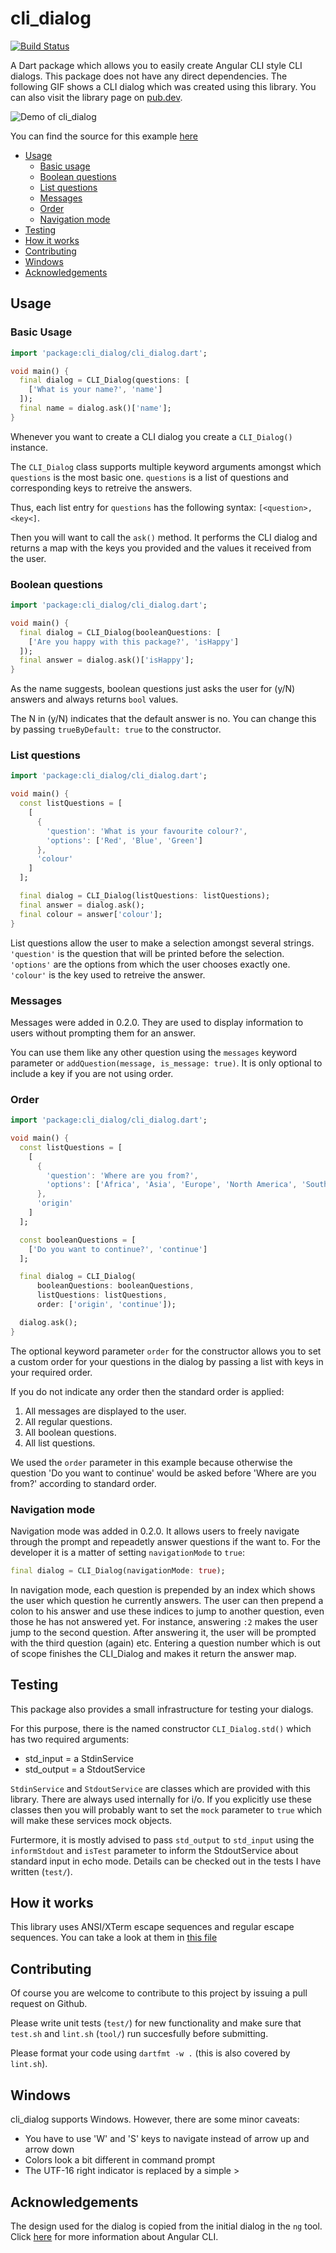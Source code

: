 # cli_dialog
[![Build Status](https://travis-ci.com/leonardoInf/cli_dialog.svg?branch=master)](https://travis-ci.com/leonardoInf/cli_dialog)

A Dart package which allows you to easily create Angular CLI style CLI dialogs.
This package does not have any direct dependencies. The following GIF shows a CLI dialog which was created using this library. You can also visit the library page on [pub.dev](https://pub.dev/packages/cli_dialog).

![Demo of cli_dialog](doc/cli_dialog_demo.gif)

You can find the source for this example [here](example/lib/main.dart)

* [Usage](#usage)
  * [Basic usage](#basic-Usage) 
  * [Boolean questions](#boolean-questions)
  * [List questions](#list-questions)
  * [Messages](#messages)
  * [Order](#order)
  * [Navigation mode](#navigation-mode)
* [Testing](#testing)
* [How it works](#how-it-works)
* [Contributing](#contributing)
* [Windows](#windows)
* [Acknowledgements](#acknowledgements)


## Usage

### Basic Usage

```dart
import 'package:cli_dialog/cli_dialog.dart';

void main() {
  final dialog = CLI_Dialog(questions: [
    ['What is your name?', 'name']
  ]);
  final name = dialog.ask()['name'];
}
```

Whenever you want to create a CLI dialog you create a `CLI_Dialog()` instance.

The `CLI_Dialog` class supports multiple keyword arguments amongst which `questions` is the most basic one.
`questions` is a list of questions and corresponding keys to retreive the answers.

Thus, each list entry for `questions` has the following syntax: 
``
[<question>, <key<]
``.

Then you will want to call the `ask()` method. It performs the CLI dialog and returns a map with the keys you provided and the values it received from the user.
 
### Boolean questions
```dart
import 'package:cli_dialog/cli_dialog.dart';

void main() {
  final dialog = CLI_Dialog(booleanQuestions: [
    ['Are you happy with this package?', 'isHappy']
  ]);
  final answer = dialog.ask()['isHappy'];
}
```
As the name suggests, boolean questions just asks the user for (y/N) answers and always returns `bool` values.

The N in (y/N) indicates that the default answer is no. You can change this by passing `trueByDefault: true` to the constructor.

### List questions
```dart
import 'package:cli_dialog/cli_dialog.dart';

void main() {
  const listQuestions = [
    [
      {
        'question': 'What is your favourite colour?',
        'options': ['Red', 'Blue', 'Green']
      },
      'colour'
    ]
  ];

  final dialog = CLI_Dialog(listQuestions: listQuestions);
  final answer = dialog.ask();
  final colour = answer['colour'];
}
```

List questions allow the user to make a selection amongst several strings. `'question'` is the question that will be printed before the selection. `'options'` are the options from which the user chooses exactly one. `'colour'` is the key used to retreive the answer.

### Messages

Messages were added in 0.2.0. They are used to display information to users without prompting them for an answer.

You can use them like any other question using the `messages` keyword parameter or `addQuestion(message, is_message: true)`. It is only optional to include a key if you are not using order.

### Order
```dart
import 'package:cli_dialog/cli_dialog.dart';

void main() {
  const listQuestions = [
    [
      {
        'question': 'Where are you from?',
        'options': ['Africa', 'Asia', 'Europe', 'North America', 'South Africa']
      },
      'origin'
    ]
  ];

  const booleanQuestions = [
    ['Do you want to continue?', 'continue']
  ];

  final dialog = CLI_Dialog(
      booleanQuestions: booleanQuestions,
      listQuestions: listQuestions,
      order: ['origin', 'continue']);

  dialog.ask();
}
```

The optional keyword parameter `order` for the constructor allows you to set a custom order for your questions in the dialog by passing a list with keys in your required order.

If you do not indicate any order then the standard order is applied:
1. All messages are displayed to the user.
2. All regular questions.
2. All boolean questions.
3. All list questions.

We used the `order` parameter in this example because otherwise the question 'Do you want to continue' would be asked before 'Where are you from?' according to standard order.

### Navigation mode
Navigation mode was added in 0.2.0. It allows users to freely navigate through the prompt and repeadetly answer questions if the want to. For the developer it is a matter of setting `navigationMode` to `true`:

```dart
final dialog = CLI_Dialog(navigationMode: true);
```

In navigation mode, each question is prepended by an index which shows the user which question he currently answers.
The user can then prepend a colon to his answer and use these indices to jump to another question, even those he has not answered yet. For instance, answering `:2` makes the user jump to the second question. After answering it, the user will be prompted with the third question (again) etc. Entering a question number which is out of scope finishes the CLI_Dialog and makes it return the answer map.

## Testing

This package also provides a small infrastructure for testing your dialogs. 

For this purpose, there is the named constructor `CLI_Dialog.std()` which has two required arguments:
 - std_input = a StdinService
 - std_output = a StdoutService

`StdinService` and `StdoutService` are classes which are provided with this library. There are always used internally for i/o. If you explicitly use these classes then you will probably want to set the `mock` parameter to `true` which will make these services mock objects. 

Furtermore, it is mostly advised to pass `std_output` to `std_input` using the `informStdout` and `isTest` parameter to inform the StdoutService about standard input in echo mode.
Details can be checked out in the tests I have written (`test/`).

## How it works

This library uses ANSI/XTerm escape sequences and regular escape sequences. You can take a look at them in [this file](lib/src/xterm.dart) 

## Contributing

Of course you are welcome to contribute to this project by issuing a pull request on Github.

Please write unit tests (`test/`) for new functionality and make sure that `test.sh` and `lint.sh` (`tool/`) run succesfully before submitting. 

Please format your code using `dartfmt -w .` (this is also covered by `lint.sh`).

## Windows

cli_dialog supports Windows. However, there are some minor caveats:

- You have to use 'W' and 'S' keys to navigate instead of arrow up and arrow down
- Colors look a bit different in command prompt
- The UTF-16 right indicator is replaced by a simple >

## Acknowledgements

The design used for the dialog is copied from the initial dialog in the `ng` tool. Click [here](https://cli.angular.io/) for more information about Angular CLI.

